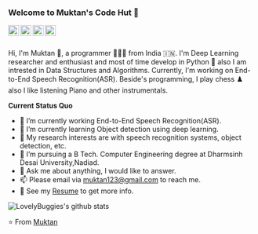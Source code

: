 ### Welcome to Muktan's Code Hut 👋

<a href="https://www.linkedin.com/in/muktan-patel/">
  <img align="left" alt="LinkedIn" width="22px" src="https://cdn.jsdelivr.net/npm/simple-icons@3.1.0/icons/linkedin.svg" />
</a>
<a href="muktan123@gmail.com">
  <img align="left" alt="'Gmail" width="22px" src="https://cdn.jsdelivr.net/npm/simple-icons@3.1.0/icons/gmail.svg" />
</a>
<a href="https://leetcode.com/lovelybuggies/">
  <img align="left" alt="LeetCode" width="22px" src="https://api.iconify.design/simple-icons:codechef.svg" />
</a>
<a href="https://www.kaggle.com/muktan">
  <img align="left" alt="Kaggle" width="22px" src="https://cdn.jsdelivr.net/npm/simple-icons@3.1.0/icons/kaggle.svg" />
</a>

<br />
<br />

Hi, I'm Muktan 👋, a programmer 👨🏻‍💻 from India 🇮🇳. I'm Deep Learning researcher and enthusiast and most of time develop in Python 🐍 also I am intrested in Data Structures and Algorithms. Currently, I'm working on End-to-End Speech Recognition(ASR). Beside's programming, I play chess ♟️ also I like listening Piano and other instrumentals.

**Current Status Quo**

- 🔭 I’m currently working End-to-End Speech Recognition(ASR).
- 🌱 I’m currently learning Object detection using deep learning.
- 🤔 My research interests are with speech recognition systems, object detection, etc.
- 💼 I’m pursuing a B Tech. Computer Engineering degree at Dharmsinh Desai University,Nadiad.
- 💬 Ask me about anything, I would like to answer.
- 📫 Please email via muktan123@gmail.com to reach me.
- 👀 See my [Resume](https://drive.google.com/file/d/1GP0n8Z1O22N25Q0taJBvmZE0DxXl5vko/view?usp=sharing) to get more info.

![LovelyBuggies's github stats](https://github-readme-stats.vercel.app/api/?username=Muktan&show_icons=true&title_color=ffd1dc&icon_color=79ff97&text_color=ffd1dc&bg_color=151515)

⭐️ From [Muktan](https://github.com/Muktan)
